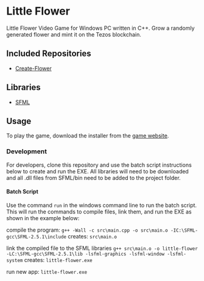 # Little Flower
Little Flower Video Game for Windows PC written in C++. Grow a randomly generated flower and mint it on the Tezos blockchain.

## Included Repositories
* [Create-Flower](https://github.com/reganwillis/Create-Flower)

## Libraries
* [SFML](https://www.sfml-dev.org/download/sfml/2.5.1/)

## Usage
To play the game, download the installer from the [game website](https://reganwillis.github.io/Little-Flower/).

### Development
For developers, clone this repository and use the batch script instructions below to create and run the EXE. All libraries will need to be downloaded and all .dll files from SFML/bin need to be added to the project folder.

#### Batch Script
Use the command `run` in the windows command line to run the batch script. This will run the commands to compile files, link them, and run the EXE as shown in the example below:

compile the program:
`g++ -Wall -c src\main.cpp -o src\main.o -IC:\SFML-gcc\SFML-2.5.1\include`
creates: `src\main.o`

link the compiled file to the SFML libraries
`g++ src\main.o -o little-flower -LC:\SFML-gcc\SFML-2.5.1\lib -lsfml-graphics -lsfml-window -lsfml-system`
creates: `little-flower.exe`

run new app:
`little-flower.exe`